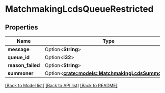 # MatchmakingLcdsQueueRestricted

## Properties

Name | Type | Description | Notes
------------ | ------------- | ------------- | -------------
**message** | Option<**String**> |  | [optional]
**queue_id** | Option<**i32**> |  | [optional]
**reason_failed** | Option<**String**> |  | [optional]
**summoner** | Option<[**crate::models::MatchmakingLcdsSummoner**](MatchmakingLcdsSummoner.md)> |  | [optional]

[[Back to Model list]](../README.md#documentation-for-models) [[Back to API list]](../README.md#documentation-for-api-endpoints) [[Back to README]](../README.md)


